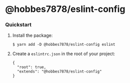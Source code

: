 # @hobbes7878/eslint-config

### Quickstart

1.  Install the package:

        $ yarn add -D @hobbes7878/eslint-config eslint

2.  Create a `eslintrc.json` in the root of your project:

        {
          "root": true,
          "extends": "@hobbes7878/eslint-config"
        }
